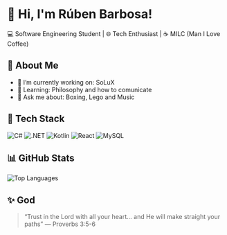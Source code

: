 # 👋 Hi, I'm Rúben Barbosa!
💻 Software Engineering Student | 🌐 Tech Enthusiast | ☕ MILC (Man I Love Coffee) 

## 🚀 About Me
- 🔭 I’m currently working on: SoLuX
- 🌱 Learning: Philosophy and how to comunicate
- 💬 Ask me about: Boxing, Lego and Music

## 🧰 Tech Stack
![C#](https://img.shields.io/badge/C%23-239120?logo=csharp&logoColor=white)
![.NET](https://img.shields.io/badge/.NET-512BD4?logo=dotnet&logoColor=white)
![Kotlin](https://img.shields.io/badge/Kotlin-7F52FF?logo=kotlin&logoColor=white)
![React](https://img.shields.io/badge/React-61DAFB?logo=react&logoColor=black)
![MySQL](https://img.shields.io/badge/MySQL-4479A1?logo=mysql&logoColor=white)

## 📊 GitHub Stats
![Top Languages](https://github-readme-stats.vercel.app/api/top-langs/?username=rubenbarbosa2023&layout=compact&theme=radical)

## ✨ God
> “Trust in the Lord with all your heart... and He will make straight your paths” — Proverbs 3:5-6
